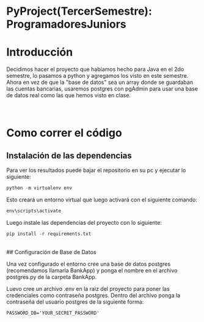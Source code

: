 # PyProject(TercerSemestre): ProgramadoresJuniors


# Introducción

Decidimos hacer el proyecto que habíamos hecho para Java en el 2do semestre, lo pasamos a python y agregamos los visto en este semestre. Ahora en vez de que la "base de datos" sea un array donde se guardaban las cuentas bancarias, usaremos postgres con pgAdmin para usar una base de datos real como las que hemos visto en clase.
<br>
<br>
<br>

# Como correr el código

## Instalación de las dependencias
Para ver los resultados puede bajar el repositorio en su pc y ejecutar lo siguiente:

```python
python -m virtualenv env
```

Esto creará un entorno virtual que luego activará con el siguiente comando:

```python
env\scripts\activate
```

Luego instale las dependencias del proyecto con lo siguiente:

```python
pip install -r requirements.txt
```
<br>
## Configuración de Base de Datos

Una vez configurado el entorno cree una base de datos postgres (recomendamos llamarla BankApp) y ponga el nombre en el archivo postgres.py de la carpeta BankApp.

Luevo cree un archivo .env en la raiz del proyecto para poner las credenciales como contraseña postgres. Dentro del archivo ponga la contraseña del usuario postgres de la siguiente forma:

```
PASSWORD_DB='YOUR_SECRET_PASSWORD'
```
